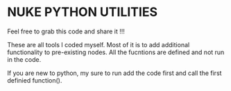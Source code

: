# NUKE PYTHON UTILITIES

Feel free to grab this code and share it !!! 

These are all tools I coded myself. Most of it is to add additional functionality to pre-existing nodes.
All the fucntions are defined and not run in the code. 

If you are new to python, my sure to run add the code first and call the first definied function().  